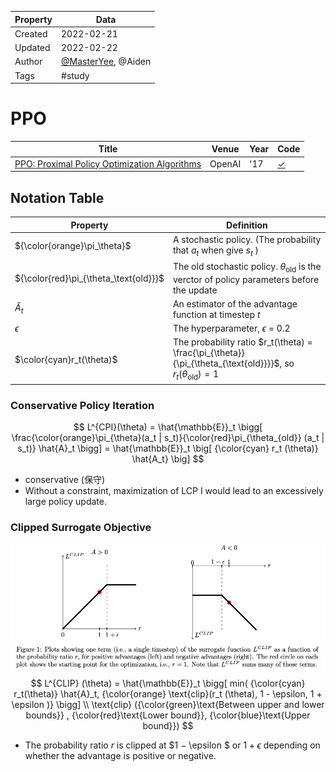 | Property  | Data |
|-|-|
| Created | 2022-02-21 |
| Updated | 2022-02-22 |
| Author | [@MasterYee](https://github.com/Destiny0504), @Aiden |
| Tags | #study |

# PPO
| Title | Venue | Year | Code |
|-|-|-|-|
| [PPO: Proximal Policy Optimization Algorithms](https://arxiv.org/pdf/1707.06347.pdf?fbclid=IwAR0JBy3rk97TCdlrTEM4ocp7wJPcytP9nbc6VVqBmoHyCkGocv6GIQkjwUs) | OpenAI | '17 | [✓](https://github.com/nikhilbarhate99/PPO-PyTorch) |
## Notation Table
| Property | Definition | 
|-|-|
| ${\color{orange}\pi_\theta}$ | A stochastic policy. (The probability that $a_t$  when give $s_t$ ) |
| ${\color{red}\pi_{\theta_\text{old}}}$ | The old stochastic policy. ${\theta}_{\text{old}}$ is the verctor of policy parameters before the update |
| $\hat{A}_t$  | An estimator of the advantage function at timestep $t$  |
| $\epsilon$ | The hyperparameter, $\epsilon$ = 0.2 |
| $\color{cyan}r_t(\theta)$ | The probability ratio $r_t(\theta) = \frac{\pi_{\theta}}{\pi_{\theta_{\text{old}}}}$, so $r_t(\theta_{\text{old}})=1$ |

### Conservative Policy Iteration 

$$
L^{CPI}(\theta) = \hat{\mathbb{E}}_t \bigg[ \frac{\color{orange}\pi_{\theta}(a_t | s_t)}{\color{red}\pi_{\theta_{old}} (a_t | s_t)} \hat{A}_t \bigg] = \hat{\mathbb{E}}_t \big[ {\color{cyan} r_t (\theta)} \hat{A_t}  \big]
$$
- conservative (保守)
- Without a constraint, maximization of LCP I would lead to an excessively large policy update.
### Clipped Surrogate Objective

![l_clip](./assets/l_clip.png)
$$
L^{CLIP} (\theta) = \hat{\mathbb{E}}_t \bigg[ min( {\color{cyan} r_t(\theta)} \hat{A}_t, {\color{orange} \text{clip}(r_t (\theta), 1 - \epsilon, 1 + \epsilon )}  \bigg] \\
\text{clip} ({\color{green}\text{Between upper and lower bounds}} , {\color{red}\text{Lower bound}}, {\color{blue}\text{Upper bound}})
$$

- The probability ratio $r$ is clipped at $1 − \epsilon $  or $1 + \epsilon$ depending on whether the advantage is positive or negative.
